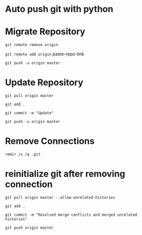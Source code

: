 # Auto push git with python

# Migrate Repository
`git remote remove origin`

`git remote add origin` paste-repo-link

`git push -u origin master`

# Update Repository
`git pull origin master`

`git add .`

`git commit -m "Update"`

`git push -u origin master`

# Remove Connections 
`rmdir /s /q .git`


# reinitialize git after removing connection
`git pull origin master --allow-unrelated-histories`

`git add .`

`git commit -m "Resolved merge conflicts and merged unrelated histories"`

`git push origin master`
